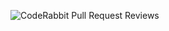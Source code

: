 ![CodeRabbit Pull Request Reviews](https://img.shields.io/coderabbit/prs/github/moritz-prenner/easter-calculation?utm_source=oss&utm_medium=github&utm_campaign=moritz-prenner%2Feaster-calculation&labelColor=171717&color=FF570A&link=https%3A%2F%2Fcoderabbit.ai&label=CodeRabbit+Reviews)
